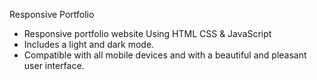 Responsive Portfolio

- Responsive portfolio website Using HTML CSS & JavaScript
- Includes a light and dark mode.
- Compatible with all mobile devices and with a beautiful and pleasant user interface.



